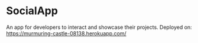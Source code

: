 # SocialApp
An app for developers to interact and showcase their projects. 
Deployed on: https://murmuring-castle-08138.herokuapp.com/
